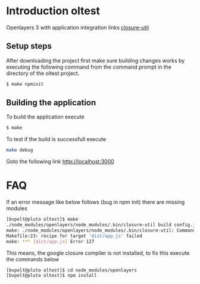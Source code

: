 # Introduction oltest
Openlayers 3 with application integration
links
[closure-util](https://github.com/openlayers/closure-util)

## Setup steps
After downloading the project first make sure building changes works by executing the following command from the command prompt in the directory of the oltest project.

```bash
$ make npminit
```

## Building the application
To build the application execute
```bash
$ make
```
To test if the build is successfull execute
```bash
make debug
```
Goto the following link [http://localhost:3000](http://localhost:3000)
# FAQ
If an error message like below follows (bug in npm init) there are missing modules
```bash
[bvpelt@pluto oltest]$ make
./node_modules/openlayers/node_modules/.bin/closure-util build config.json ./dist/app.js
make: ./node_modules/openlayers/node_modules/.bin/closure-util: Command not found
Makefile:23: recipe for target 'dist/app.js' failed
make: *** [dist/app.js] Error 127
```

This means, the google closure compiler is not installed, to fix this execute the commands below
```bash
[bvpelt@pluto oltest]$ cd node_modules/openlayers
[bvpelt@pluto oltest]$ npm install
```

